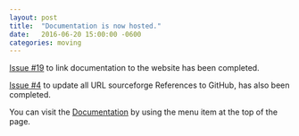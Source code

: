 ```yaml
---
layout: post
title:  "Documentation is now hosted."
date:   2016-06-20 15:00:00 -0600
categories: moving
---
```


[Issue #19](https://github.com/utPLSQL/utPLSQL/issues/19) to link documentation to the website has been completed. 

[Issue #4](https://github.com/utPLSQL/utPLSQL/issues/4) to update all URL sourceforge References to GitHub, has also been completed.

You can visit the [Documentation](/Documentation) by using the menu item at the top of the page.